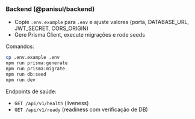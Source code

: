### Backend (@panisul/backend)

- Copie `.env.example` para `.env` e ajuste valores (porta, DATABASE_URL, JWT_SECRET, CORS_ORIGIN)
- Gere Prisma Client, execute migrações e rode seeds

Comandos:

```bash
cp .env.example .env
npm run prisma:generate
npm run prisma:migrate
npm run db:seed
npm run dev
```

Endpoints de saúde:
- `GET /api/v1/health` (liveness)
- `GET /api/v1/ready` (readiness com verificação de DB)